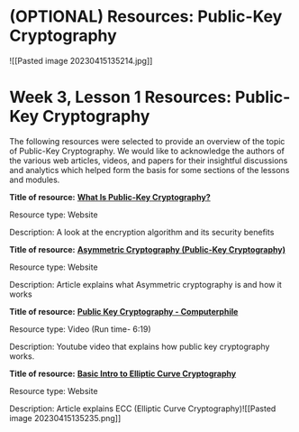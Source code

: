 # (OPTIONAL) Resources: Public-Key Cryptography

![[Pasted image 20230415135214.jpg]]
# **Week 3, Lesson 1 Resources: Public-Key Cryptography**

The following resources were selected to provide an overview of the topic of Public-Key Cryptography. We would like to acknowledge the authors of the various web articles, videos, and papers for their insightful discussions and analytics which helped form the basis for some sections of the lessons and modules.

**Title of resource:** [**What Is Public-Key Cryptography?**](https://www.globalsign.com/en/ssl-information-center/what-is-public-key-cryptography/)

Resource type: Website

Description: A look at the encryption algorithm and its security benefits

**Title of resource:** [**Asymmetric Cryptography (Public-Key Cryptography)**](http://searchsecurity.techtarget.com/definition/asymmetric-cryptography)

Resource type: Website

Description: Article explains what Asymmetric cryptography is and how it works

**Title of resource:** [**Public Key Cryptography - Computerphile**](https://www.youtube.com/watch?v=GSIDS_lvRv4)

Resource type: Video (Run time- 6:19)

Description: Youtube video that explains how public key cryptography works.

**Title of resource:** [**Basic Intro to Elliptic Curve Cryptography**](https://qvault.io/cryptography/elliptic-curve-cryptography/)

Resource type: Website

Description: Article explains ECC (Elliptic Curve Cryptography)![[Pasted image 20230415135235.png]]

